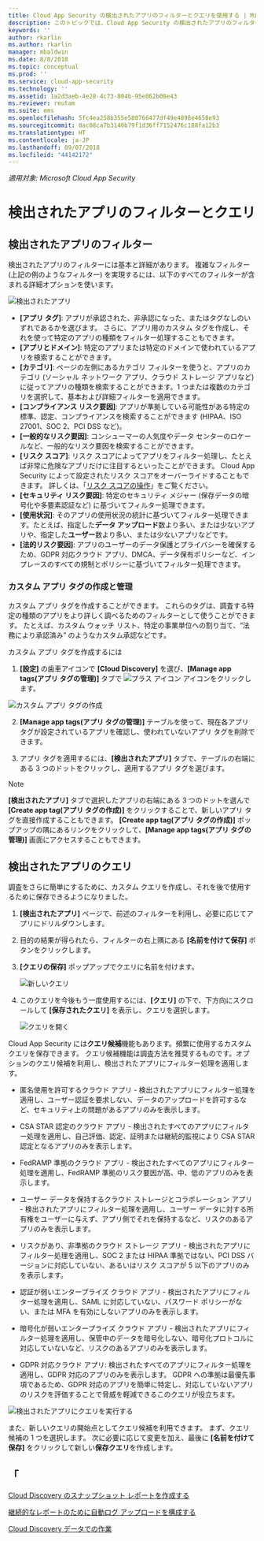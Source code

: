 ```yaml
---
title: Cloud App Security の検出されたアプリのフィルターとクエリを使用する | Microsoft Docs
description: このトピックでは、Cloud App Security の検出されたアプリのフィルターとクエリの一覧を提示し、その使用方法について説明します。
keywords: ''
author: rkarlin
ms.author: rkarlin
manager: mbaldwin
ms.date: 8/8/2018
ms.topic: conceptual
ms.prod: ''
ms.service: cloud-app-security
ms.technology: ''
ms.assetid: 1a2d3aeb-4e28-4c73-804b-95e862b08e43
ms.reviewer: reutam
ms.suite: ems
ms.openlocfilehash: 5fc4ea258b355e580766477df49e4898e4650e93
ms.sourcegitcommit: 0ac08ca7b3140b79f1d36ff7152476c188fa12b3
ms.translationtype: HT
ms.contentlocale: ja-JP
ms.lasthandoff: 09/07/2018
ms.locfileid: "44142172"
---
```

*適用対象: Microsoft Cloud App Security*

# <a name="discovered-app-filters-and-queries"></a>検出されたアプリのフィルターとクエリ

## <a name="discovered-app-filters"></a>検出されたアプリのフィルター

検出されたアプリのフィルターには基本と詳細があります。 複雑なフィルター (上記の例のようなフィルター) を実現するには、以下のすべてのフィルターが含まれる詳細オプションを使います。

![検出されたアプリ](./media/discovered-apps.png)  


- **[アプリ タグ]**: アプリが承認された、非承認になった、またはタグなしのいずれであるかを選びます。 さらに、アプリ用のカスタム タグを作成し、それを使って特定のアプリの種類をフィルター処理することもできます。 
- **[アプリとドメイン]**: 特定のアプリまたは特定のドメインで使われているアプリを検索することができます。 
- **[カテゴリ]**: ページの左側にあるカテゴリ フィルターを使うと、アプリのカテゴリ (ソーシャル ネットワーク アプリ、クラウド ストレージ アプリなど) に従ってアプリの種類を検索することができます。1 つまたは複数のカテゴリを選択して、基本および詳細フィルターを適用できます。
- **[コンプライアンス リスク要因]**: アプリが準拠している可能性がある特定の標準、認定、コンプライアンスを検索することができます (HIPAA、ISO 27001、SOC 2、PCI DSS など)。
- **[一般的なリスク要因]**: コンシューマーの人気度やデータ センターのロケールなど、一般的なリスク要因を検索することができます。
- **[リスク スコア]**: リスク スコアによってアプリをフィルター処理し、たとえば非常に危険なアプリだけに注目するといったことができます。 Cloud App Security によって設定されたリスク スコアをオーバーライドすることもできます。 詳しくは、「[リスク スコアの操作](risk-score.md)」をご覧ください。
- **[セキュリティ リスク要因]**: 特定のセキュリティ メジャー (保存データの暗号化や多要素認証など) に基づいてフィルター処理できます。
- **[使用状況]**: そのアプリの使用状況の統計に基づいてフィルター処理できます。たとえば、指定した**データ アップロード**数より多い、または少ないアプリや、指定した**ユーザー**数より多い、または少ないアプリなどです。
- **[法的リスク要因]**: アプリのユーザーのデータ保護とプライバシーを確保するため、GDPR 対応クラウド アプリ、DMCA、データ保有ポリシーなど、インプレースのすべての規制とポリシーに基づいてフィルター処理できます。

### <a name="creating-and-managing-custom-app-tags"></a>カスタム アプリ タグの作成と管理

カスタム アプリ タグを作成することができます。 これらのタグは、調査する特定の種類のアプリをより詳しく調べるためのフィルターとして使うことができます。 たとえば、カスタム ウォッチ リスト、特定の事業単位への割り当て、“法務により承認済み” のようなカスタム承認などです。

カスタム アプリ タグを作成するには

1. **[設定]** の歯車アイコンで **[Cloud Discovery]** を選び、**[Manage app tags\(アプリ タグの管理\)]** タブで ![プラス アイコン](./media/plus-icon.png) アイコンをクリックします。 

![カスタム アプリ タグの作成](./media/create-app-tag.png)

2. **[Manage app tags\(アプリ タグの管理\)]** テーブルを使って、現在各アプリ タグが設定されているアプリを確認し、使われていないアプリ タグを削除できます。

3. アプリ タグを適用するには、**[検出されたアプリ]** タブで、テーブルの右端にある 3 つのドットをクリックし、適用するアプリ タグを選びます。 

> [!NOTE]
>**[検出されたアプリ]** タブで選択したアプリの右端にある 3 つのドットを選んで **[Create app tag\(アプリ タグの作成\)]** をクリックすることで、新しいアプリ タグを直接作成することもできます。 **[Create app tag\(アプリ タグの作成\)]** ポップアップの隅にあるリンクをクリックして、**[Manage app tags\(アプリ タグの管理\)]** 画面にアクセスすることもできます。

## <a name="discovered-app-queries"></a>検出されたアプリのクエリ

調査をさらに簡単にするために、カスタム クエリを作成し、それを後で使用するために保存できるようになりました。 

1. **[検出されたアプリ]** ページで、前述のフィルターを利用し、必要に応じてアプリにドリルダウンします。 

2. 目的の結果が得られたら、フィルターの右上隅にある **[名前を付けて保存]** ボタンをクリックします。 

3. **[クエリの保存]** ポップアップでクエリに名前を付けます。

   ![新しいクエリ](./media/new-query.png)

4. このクエリを今後もう一度使用するには、**[クエリ]** の下で、下方向にスクロールして **[保存されたクエリ]** を表示し、クエリを選択します。 

   ![クエリを開く](./media/discovered-app-query.png)


Cloud App Security には**クエリ候補**機能もあります。頻繁に使用するカスタム クエリを保存できます。 クエリ候補機能は調査方法を推奨するものです。オプションのクエリ候補を利用し、検出されたアプリにフィルター処理を適用します。

 - 匿名使用を許可するクラウド アプリ - 検出されたアプリにフィルター処理を適用し、ユーザー認証を要求しない、データのアップロードを許可するなど、セキュリティ上の問題があるアプリのみを表示します。

 - CSA STAR 認定のクラウド アプリ - 検出されたすべてのアプリにフィルター処理を適用し、自己評価、認定、証明または継続的監視により CSA STAR 認定となるアプリのみを表示します。

 - FedRAMP 準拠のクラウド アプリ - 検出されたすべてのアプリにフィルター処理を適用し、FedRAMP 準拠のリスク要因が高、中、低のアプリのみを表示します。 

 - ユーザー データを保持するクラウド ストレージとコラボレーション アプリ - 検出されたアプリにフィルター処理を適用し、ユーザー データに対する所有権をユーザーに与えず、アプリ側でそれを保持するなど、リスクのあるアプリのみを表示します。

 - リスクがあり、非準拠のクラウド ストレージ アプリ - 検出されたアプリにフィルター処理を適用し、SOC 2 または HIPAA 準拠ではない、PCI DSS バージョンに対応していない、あるいはリスク スコアが 5 以下のアプリのみを表示します。

 - 認証が弱いエンタープライズ クラウド アプリ - 検出されたアプリにフィルター処理を適用し、SAML に対応していない、パスワード ポリシーがない、または MFA を有効にしないアプリのみを表示します。

 - 暗号化が弱いエンタープライズ クラウド アプリ - 検出されたアプリにフィルター処理を適用し、保管中のデータを暗号化しない、暗号化プロトコルに対応していないなど、リスクのあるアプリのみを表示します。

- GDPR 対応クラウド アプリ: 検出されたすべてのアプリにフィルター処理を適用し、GDPR 対応のアプリのみを表示します。 GDPR への準拠は最優先事項であるため、GDPR 対応のアプリを簡単に特定し、対応していないアプリのリスクを評価することで脅威を軽減できるこのクエリが役立ちます。
 
![検出されたアプリにクエリを実行する](./media/queries-discovered-apps.png)

 
また、新しいクエリの開始点としてクエリ候補を利用できます。 まず、クエリ候補の 1 つを選択します。 次に必要に応じて変更を加え、最後に **[名前を付けて保存]** をクリックして新しい**保存クエリ**を作成します。


## <a name="see-also"></a>「
 
[Cloud Discovery のスナップショット レポートを作成する](create-snapshot-cloud-discovery-reports.md)

[継続的なレポートのために自動ログ アップロードを構成する](configure-automatic-log-upload-for-continuous-reports.md)

[Cloud Discovery データでの作業](working-with-cloud-discovery-data.md)


